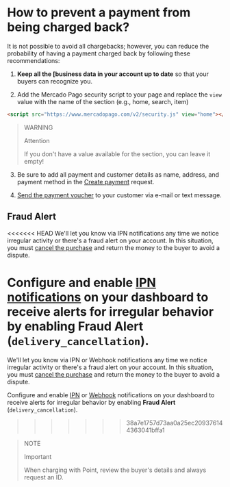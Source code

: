 # How to prevent a payment from being charged back?

It is not possible to avoid all chargebacks; however, you can reduce the probability of having a payment charged back by following these recommendations:

1. **Keep all the [business data in your account up to date** so that your buyers can recognize you.
   
2. Add the Mercado Pago security script to your page and replace the `view` value with the name of the section (e.g., home, search, item)
```html
<script src="https://www.mercadopago.com/v2/security.js" view="home"></script>
```

> WARNING
>
> Attention
>
> If you don't have a value available for the section, you can leave it empty!

3. Be sure to add all payment and customer details as name, address, and payment method in the [Create payment](/developers/en/reference/payments/_payments/post) request.
   
4. [Send the payment voucher](https://www.mercadopago[FAKER][URL][DOMAIN]/ajuda/16170) to your customer via e-mail or text message.
   
## Fraud Alert

<<<<<<< HEAD
We'll let you know via IPN notifications any time we notice irregular activity or there's a fraud alert on your account. In this situation, you must [cancel the purchase](/developers/en/guides/additional-content/sales-processing/cancellations-and-refunds) and return the money to the buyer to avoid a dispute. 

Configure and enable [IPN notifications](/developers/panel/ipn) on your dashboard to receive alerts for irregular behavior by enabling **Fraud Alert** (`delivery_cancellation`).
=======
We'll let you know via IPN or Webhook notifications any time we notice irregular activity or there's a fraud alert on your account. In this situation, you must [cancel the purchase](/developers/en/guides/additional-content/sales-processing/cancellations-and-refunds) and return the money to the buyer to avoid a dispute. 

Configure and enable [IPN](/developers/panel/ipn) or [Webhook](/developers/panel/webhooks) notifications on your dashboard to receive alerts for irregular behavior by enabling **Fraud Alert** (`delivery_cancellation`).
>>>>>>> 38a7e1757d73aa0a25ec209376144363041bffa1

> NOTE
>
> Important
> 
> When charging with Point, review the buyer's details and always request an ID.